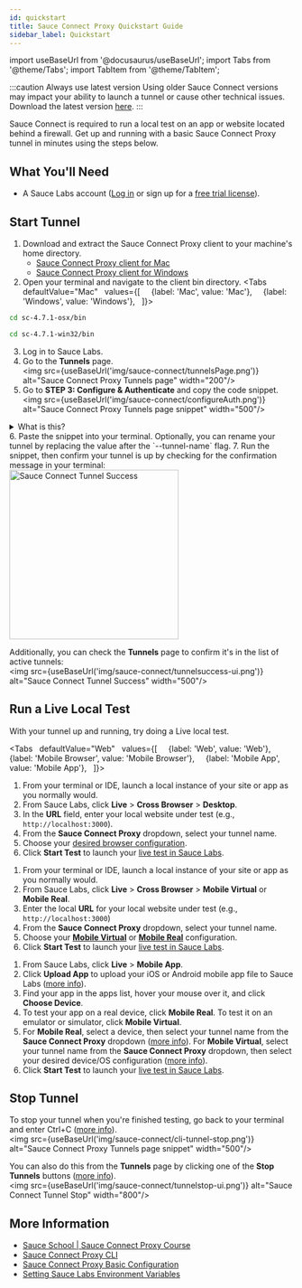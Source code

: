 ```yaml
---
id: quickstart
title: Sauce Connect Proxy Quickstart Guide
sidebar_label: Quickstart
---
```


import useBaseUrl from '@docusaurus/useBaseUrl';
import Tabs from '@theme/Tabs';
import TabItem from '@theme/TabItem';

:::caution Always use latest version
Using older Sauce Connect versions may impact your ability to launch a tunnel or cause other technical issues. Download the latest version [here](/secure-connections/sauce-connect/installation/).
:::

Sauce Connect is required to run a local test on an app or website located behind a firewall. Get up and running with a basic Sauce Connect Proxy tunnel in minutes using the steps below.


## What You'll Need
* A Sauce Labs account ([Log in](https://accounts.saucelabs.com/am/XUI/#login/) or sign up for a [free trial license](https://saucelabs.com/sign-up)).


## Start Tunnel

1. Download and extract the Sauce Connect Proxy client to your machine's home directory.
   * [Sauce Connect Proxy client for Mac](https://saucelabs.com/downloads/sc-4.7.1-osx.zip)
   * [Sauce Connect Proxy client for Windows](https://saucelabs.com/downloads/sc-4.7.1-win32.zip)
2. Open your terminal and navigate to the client bin directory.
  <Tabs
    defaultValue="Mac"
    values={[
      {label: 'Mac', value: 'Mac'},
      {label: 'Windows', value: 'Windows'},
    ]}>

  <TabItem value="Mac">

  ```bash
  cd sc-4.7.1-osx/bin
  ```

  </TabItem>
  <TabItem value="Windows">

  ```bash
  cd sc-4.7.1-win32/bin
  ```
  </TabItem>
  </Tabs>

3. Log in to Sauce Labs.
4. Go to the **Tunnels** page.<br/><img src={useBaseUrl('img/sauce-connect/tunnelsPage.png')} alt="Sauce Connect Proxy Tunnels page" width="200"/>
5. Go to **STEP 3: Configure & Authenticate** and copy the code snippet.<br/><img src={useBaseUrl('img/sauce-connect/configureAuth.png')} alt="Sauce Connect Proxy Tunnels page snippet" width="500"/>
<details><summary>What is this?</summary>
This snippet contains your authentication credentials (username and access key), selects a Sauce Labs Data Center, and applies a name to your tunnel.
</details>
6. Paste the snippet into your terminal. Optionally, you can rename your tunnel by replacing the value after the `--tunnel-name` flag.
7. Run the snippet, then confirm your tunnel is up by checking for the confirmation message in your terminal:<br/><img src={useBaseUrl('img/sauce-connect/cli-tunnel-confirmation.png')} alt="Sauce Connect Tunnel Success" width="300"/>

  Additionally, you can check the **Tunnels** page to confirm it's in the list of active tunnels:<br/><img src={useBaseUrl('img/sauce-connect/tunnelsuccess-ui.png')} alt="Sauce Connect Tunnel Success" width="500"/>


## Run a Live Local Test

With your tunnel up and running, try doing a Live <!-- or Automated --> local test.

<!-- ### Live -->

<Tabs
    defaultValue="Web"
    values={[
      {label: 'Web', value: 'Web'},
      {label: 'Mobile Browser', value: 'Mobile Browser'},
      {label: 'Mobile App', value: 'Mobile App'},
    ]}>

<TabItem value="Web">

1. From your terminal or IDE, launch a local instance of your site or app as you normally would.
2. From Sauce Labs, click **Live** > **Cross Browser** > **Desktop**.
3. In the **URL** field, enter your local website under test (e.g., `http://localhost:3000`).
4. From the **Sauce Connect Proxy** dropdown, select your tunnel name.
5. Choose your [desired browser configuration](/web-apps/live-testing/live-cross-browser-testing/#testing-on-a-desktop-browser).
6. Click **Start Test** to launch your [live test in Sauce Labs](/web-apps/live-testing/live-cross-browser-testing/#live-desktop-test-interface).

</TabItem>
<TabItem value="Mobile Browser">

1. From your terminal or IDE, launch a local instance of your site or app as you normally would.
2. From Sauce Labs, click **Live** > **Cross Browser** > **Mobile Virtual** or **Mobile Real**.
3. Enter the local **URL** for your local website under test (e.g., `http://localhost:3000`)
4. From the **Sauce Connect Proxy** dropdown, select your tunnel name.
5. Choose your [**Mobile Virtual**](/web-apps/live-testing/live-cross-browser-testing/#virtual-device) or [**Mobile Real**](/web-apps/live-testing/live-cross-browser-testing/#real-device) configuration.
6. Click **Start Test** to launch your [live test in Sauce Labs](/web-apps/live-testing/live-cross-browser-testing/#testing-on-a-mobile-browser).

</TabItem>
<TabItem value="Mobile App">

1. From Sauce Labs, click **Live** > **Mobile App**.
2. Click **Upload App** to upload your iOS or Android mobile app file to Sauce Labs ([more info](/mobile-apps/live-testing/live-mobile-app-testing/#uploading-an-app)).
3. Find your app in the apps list, hover your mouse over it, and click **Choose Device**.
4. To test your app on a real device, click **Mobile Real**. To test it on an emulator or simulator, click **Mobile Virtual**.
5. For **Mobile Real**, select a device, then select your tunnel name from the **Sauce Connect Proxy** dropdown ([more info](/mobile-apps/live-testing/live-mobile-app-testing/#real-devices)). For **Mobile Virtual**, select your tunnel name from the **Sauce Connect Proxy** dropdown, then select your desired device/OS configuration ([more info](/mobile-apps/live-testing/live-mobile-app-testing/#virtual-devices)).
6. Click **Start Test** to launch your [live test in Sauce Labs](/mobile-apps/live-testing/live-mobile-app-testing/#live-test-interface).

</TabItem>
</Tabs>


<!-- ### Automated

xyz

### Mobile app
1. From Sauce Labs, click **Live** > **Mobile App**.
2. Upload your iOS or Android mobile app file to [Sauce Storage](/mobile-apps/live-testing/live-mobile-app-testing/#uploading-an-app) OR in your code, point to the local file path/location so that Sauce Labs emulators, simulators, and real devices can connect to it (see [Uploading via REST API](/mobile-apps/app-storage/#uploading-apps-via-rest-api)).

-->

## Stop Tunnel

To stop your tunnel when you're finished testing, go back to your terminal and enter Ctrl+C ([more info](/secure-connections/sauce-connect/proxy-tunnels/#to-stop-a-single-tunnel-ctrlc)).<br/><img src={useBaseUrl('img/sauce-connect/cli-tunnel-stop.png')} alt="Sauce Connect Proxy Tunnels page snippet" width="500"/>

 You can also do this from the **Tunnels** page by clicking one of the **Stop Tunnels** buttons ([more info](/secure-connections/sauce-connect/proxy-tunnels/#from-the-tunnels-page)).<br/><img src={useBaseUrl('img/sauce-connect/tunnelstop-ui.png')} alt="Sauce Connect Tunnel Stop" width="800"/>


## More Information

* [Sauce School | Sauce Connect Proxy Course](https://training.saucelabs.com/sauceconnect/)
* [Sauce Connect Proxy CLI](/dev/cli/sauce-connect-proxy/)
* [Sauce Connect Proxy Basic Configuration](/secure-connections/sauce-connect/setup-configuration/basic-setup/)
* [Setting Sauce Labs Environment Variables](/secure-connections/sauce-connect/setup-configuration/environment-variables/)
